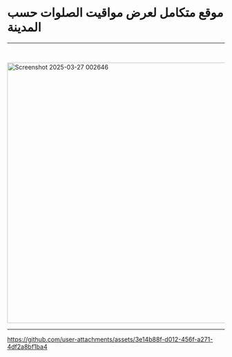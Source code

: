 <h1>  موقع متكامل لعرض مواقيت الصلوات حسب المدينة </h1><hr> <br>

<img width="1145" height="605" alt="Screenshot 2025-03-27 002646" src="https://github.com/user-attachments/assets/94434eee-1f80-475f-911c-8e2fac55fd5b" /> <hr>





 


https://github.com/user-attachments/assets/3e14b88f-d012-456f-a271-4df2a8bf1ba4

